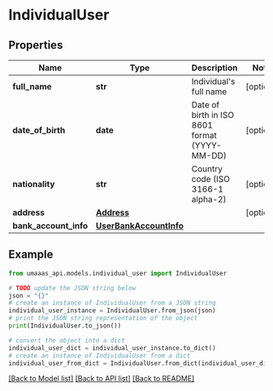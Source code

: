 # IndividualUser


## Properties

Name | Type | Description | Notes
------------ | ------------- | ------------- | -------------
**full_name** | **str** | Individual&#39;s full name | [optional] 
**date_of_birth** | **date** | Date of birth in ISO 8601 format (YYYY-MM-DD) | [optional] 
**nationality** | **str** | Country code (ISO 3166-1 alpha-2) | [optional] 
**address** | [**Address**](Address.md) |  | [optional] 
**bank_account_info** | [**UserBankAccountInfo**](UserBankAccountInfo.md) |  | 

## Example

```python
from umaaas_api.models.individual_user import IndividualUser

# TODO update the JSON string below
json = "{}"
# create an instance of IndividualUser from a JSON string
individual_user_instance = IndividualUser.from_json(json)
# print the JSON string representation of the object
print(IndividualUser.to_json())

# convert the object into a dict
individual_user_dict = individual_user_instance.to_dict()
# create an instance of IndividualUser from a dict
individual_user_from_dict = IndividualUser.from_dict(individual_user_dict)
```
[[Back to Model list]](../README.md#documentation-for-models) [[Back to API list]](../README.md#documentation-for-api-endpoints) [[Back to README]](../README.md)


